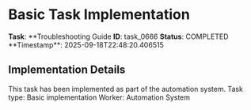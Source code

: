 # Basic Task Implementation

**Task**: **Troubleshooting Guide
**ID**: task_0666
**Status**: COMPLETED
**Timestamp\*\*: 2025-09-18T22:48:20.406515

## Implementation Details

This task has been implemented as part of the automation system.
Task type: Basic implementation
Worker: Automation System
